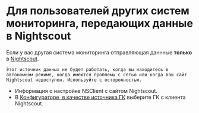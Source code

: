 # Для пользователей других систем мониторинга, передающих данные в Nightscout

Если у вас другая система мониторинга отправляющая даннные **только** в [Nightscout](https://nightscout.github.io/).

```{important}
Этот источник данных не будет работать, когда вы находитесь в автономном режиме, когда имеются проблемы с сетью или когда ваш сайт Nightscout недоступен. Используйте с осторожностью.
```

-   Информация о настройке NSClient с сайтом Nightscout.
-   В [Конфигураторе, в качестве источника ГК](#Config-Builder-bg-source) выберите ГК с клиента Nightscout.
